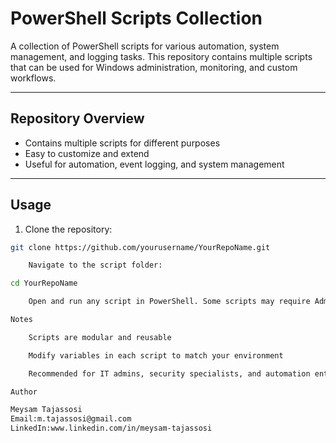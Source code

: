 

# PowerShell Scripts Collection

A collection of PowerShell scripts for various automation, system management, and logging tasks. This repository contains multiple scripts that can be used for Windows administration, monitoring, and custom workflows.

---

## Repository Overview

- Contains multiple scripts for different purposes
- Easy to customize and extend
- Useful for automation, event logging, and system management

---

## Usage

1. Clone the repository:

```bash
git clone https://github.com/yourusername/YourRepoName.git

    Navigate to the script folder:

cd YourRepoName

    Open and run any script in PowerShell. Some scripts may require Administrator privileges.

Notes

    Scripts are modular and reusable

    Modify variables in each script to match your environment

    Recommended for IT admins, security specialists, and automation enthusiasts

Author

Meysam Tajassosi
Email:m.tajassosi@gmail.com
LinkedIn:www.linkedin.com/in/meysam-tajassosi
